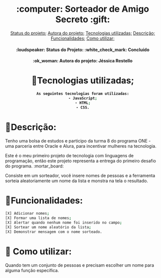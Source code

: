 <h1 align="center"> :computer: Sorteador de Amigo Secreto :gift: </h1>

<p align="center">
<a href= "#Statusdoprojeto">Status do projeto;<a/>
<a href= "#Autoradoprojeto">Autora do projeto;<a/>
<a href= "#Tecnologiasutilizadas">Tecnologias utilizadas;<a/>
<a href= "#Descricao">Descrição;<a/>
<a href= "#Funcionalidades">Funcionalidades;<a/>
<a href= "#Comoutilizar">Como utilizar;<a/>

<br>
<h4 align="center">
:loudspeaker: Status do Projeto: :white_check_mark: Concluído
  
<h4 align="center">
:ok_woman: Autora do projeto: Jéssica Restello
</h4>

# :wrench:Tecnologias utilizadas; 
```bash
As seguintes tecnologias foram utilizadas:
- JavaScript;
- HTML;
- CSS.
```

# :round_pushpin:Descrição: 
<p>Tenho uma bolsa de estudos e participo da turma 8 do programa ONE - uma parceria entre Oracle e Alura, para incentivar mulheres na tecnologia.</p>
<p>Este é o meu primeiro projeto de tecnologia com linguagens de programação, então este projeto representa a entrega do primeiro desafio do programa. :mortar_board:</p>
<p>Consiste em um sorteador, você insere nomes de pessoas e a ferramenta sorteia aleatoriamente um nome da lista e monstra na tela o resultado.</p>

# :dart:Funcionalidades:
```bash
[X] Adicionar nomes;
[X] Formar uma lista de nomes;
[X] Alertar quando nenhum nome foi inserido no campo;
[X] Sortear um nome aleatório da lista;
[X] Demonstrar mensagem com o nome sorteado.
```

# :rocket: Como utilizar:
<p>Quando tem um conjunto de pessoas e precisam escolher um nome para alguma função específica.</p>


